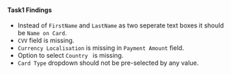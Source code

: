 #### Task1 Findings
* Instead of ```FirstName``` and ```LastName``` as two seperate text boxes it should be ```Name on Card```. 
* ```CVV``` field is missing.
* ```Currency Localisation``` is missing in ```Payment Amount``` field.
* Option to select  ```Country ``` is missing.
* ```Card Type``` dropdown should not be pre-selected by any value.